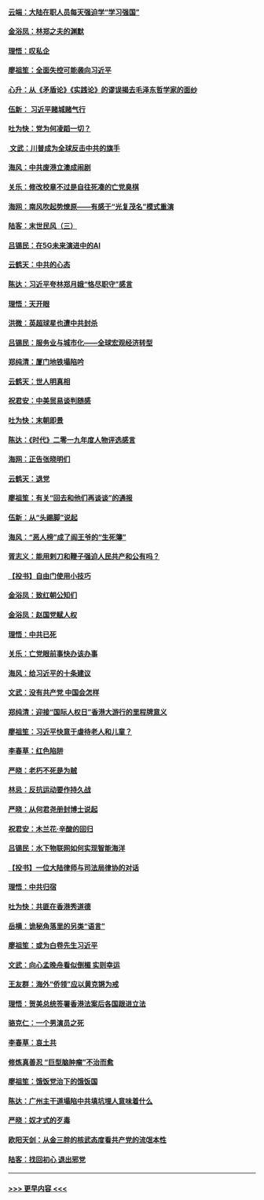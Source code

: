#### [云端：大陆在职人员每天强迫学“学习强国”](../pages/nsc993/n11738735.md?t=12230111) 
#### [金浴凤：林郑之夫的渊默](../pages/nsc993/n11737735.md?t=12230111) 
#### [理悟：叹私企](../pages/nsc993/n11737715.md?t=12230111) 
#### [廖祖笙：全面失控可能袭向习近平](../pages/nsc993/n11737704.md?t=12230111) 
#### [心升：从《矛盾论》《实践论》的谬误揭去毛泽东哲学家的面纱](../pages/nsc993/n11736962.md?t=12230111) 
#### [伍新： 习近平赌城赌气行](../pages/nsc993/n11736929.md?t=12230111) 
#### [吐为快：党为何凌蹈一切？](../pages/nsc993/n11736915.md?t=12230111) 
#### [ 文武：川普成为全球反击中共的旗手](../pages/nsc993/n11736882.md?t=12230111) 
#### [海风：中共废港立澳成闹剧](../pages/nsc993/n11735857.md?t=12230111) 
#### [关乐：修改校章不过是自往死凑的亡党臭棋](../pages/nsc993/n11735097.md?t=12230111) 
#### [海网：南风吹起势燎原——有感于“光复茂名”模式重演](../pages/nsc993/n11732308.md?t=12230111) 
#### [陆客：末世民风（三）](../pages/nsc993/n11732211.md?t=12230111) 
#### [吕锡民：在5G未来演进中的AI](../pages/nsc993/n11730010.md?t=12230111) 
#### [云鹤天：中共的心态](../pages/nsc993/n11729906.md?t=12230111) 
#### [陈达：习近平夸林郑月娥“恪尽职守”感言](../pages/nsc993/n11729881.md?t=12230111) 
#### [理悟：天开眼](../pages/nsc993/n11729699.md?t=12230111) 
#### [洪微：英超球星也遭中共封杀](../pages/nsc993/n11727243.md?t=12230111) 
#### [吕锡民：服务业与城市化——全球宏观经济转型](../pages/nsc993/n11725845.md?t=12230111) 
#### [郑纯清：厦门地铁塌陷吟](../pages/nsc993/n11725813.md?t=12230111) 
#### [云鹤天：世人明真相](../pages/nsc993/n11725621.md?t=12230111) 
#### [祝君安：中美贸易谈判随感](../pages/nsc993/n11725609.md?t=12230111) 
#### [吐为快：末朝即景](../pages/nsc993/n11723365.md?t=12230111) 
#### [陈达：《时代》二零一九年度人物评选感言](../pages/nsc993/n11723337.md?t=12230111) 
#### [海网：正告张晓明们](../pages/nsc993/n11723228.md?t=12230111) 
#### [云鹤天：退党](../pages/nsc993/n11723056.md?t=12230111) 
#### [廖祖笙：有关“回去和他们再谈谈”的通报](../pages/nsc993/n11722442.md?t=12230111) 
#### [伍新：从“头踢脚”说起](../pages/nsc993/n11722429.md?t=12230111) 
#### [海风：“恶人榜”成了阎王爷的“生死簿”](../pages/nsc993/n11722272.md?t=12230111) 
#### [胥志义：能用剌刀和鞭子强迫人民共产和公有吗？](../pages/nsc993/n11720569.md?t=12230111) 
#### [【投书】自由门使用小技巧](../pages/nsc993/n11720180.md?t=12230111) 
#### [金浴凤：致红朝公知们](../pages/nsc993/n11720563.md?t=12230111) 
#### [金浴凤：赵国党赋人权](../pages/nsc993/n11720533.md?t=12230111) 
#### [理悟：中共已死](../pages/nsc993/n11720233.md?t=12230111) 
#### [关乐：亡党眼前事快办该办事](../pages/nsc993/n11719160.md?t=12230111) 
#### [海风：给习近平的十条建议](../pages/nsc993/n11717616.md?t=12230111) 
#### [文武：没有共产党 中国会怎样](../pages/nsc993/n11717584.md?t=12230111) 
#### [郑纯清：迎接“国际人权日”香港大游行的里程牌意义](../pages/nsc993/n11717417.md?t=12230111) 
#### [廖祖笙：习近平快意于虐待老人和儿童？](../pages/nsc993/n11715313.md?t=12230111) 
#### [李春草：红色陷阱](../pages/nsc993/n11715029.md?t=12230111) 
#### [严晓：老朽不死是为贼](../pages/nsc993/n11712910.md?t=12230111) 
#### [林忌：反抗运动要作持久战](../pages/nsc993/n11712623.md?t=12230111) 
#### [严晓：从何君尧册封博士说起](../pages/nsc993/n11712465.md?t=12230111) 
#### [祝君安：木兰花·辛酸的回归](../pages/nsc993/n11712381.md?t=12230111) 
#### [吕锡民：水下物联网如何实现智能海洋](../pages/nsc993/n11711158.md?t=12230111) 
#### [【投书】一位大陆律师与司法局律协的对话](../pages/nsc993/n11709675.md?t=12230111) 
#### [理悟：中共归宿](../pages/nsc993/n11710059.md?t=12230111) 
#### [吐为快：共匪在香港秀道德](../pages/nsc993/n11709979.md?t=12230111) 
#### [岳横：诡秘角落里的另类“语言”](../pages/nsc993/n11709792.md?t=12230111) 
#### [廖祖笙：或为白卷先生习近平](../pages/nsc993/n11708330.md?t=12230111) 
#### [文武：向心孟晚舟看似倒楣 实则幸运](../pages/nsc993/n11708236.md?t=12230111) 
#### [王友群：海外“侨领”应以黄克锵为戒](../pages/nsc993/n11706176.md?t=12230111) 
#### [理悟：贺美总统签署香港法案后各国跟进立法](../pages/nsc993/n11706853.md?t=12230111) 
#### [骆克仁：一个男演员之死](../pages/nsc993/n11706677.md?t=12230111) 
#### [李春草：哀土共](../pages/nsc993/n11706255.md?t=12230111) 
#### [修炼真善忍 “巨型脑肿瘤”不治而愈](../pages/nsc993/n11705340.md?t=12230111) 
#### [廖祖笙：饿饭党治下的饿饭国](../pages/nsc993/n11705085.md?t=12230111) 
#### [陈达：广州主干道塌陷中共填坑埋人意味着什么](../pages/nsc993/n11705046.md?t=12230111) 
#### [严晓：奴才式的歹毒](../pages/nsc993/n11704826.md?t=12230111) 
#### [欧阳天剑：从金三胖的核武态度看共产党的流氓本性](../pages/nsc993/n11702238.md?t=12230111) 
#### [陆客：找回初心 退出邪党](../pages/nsc993/n11702213.md?t=12230111) 

----
#### [ >>> 更早内容 <<< ](../indexes/nsc993-earlier.md)
